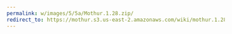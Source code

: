 ```yaml
---
permalink: w/images/5/5a/Mothur.1.28.zip/
redirect_to: https://mothur.s3.us-east-2.amazonaws.com/wiki/mothur.1.28.zip
---
```


